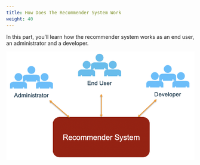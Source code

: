 ```yaml
---
title: How Does The Recommender System Work
weight: 40
---
```


In this part, you’ll learn how the recommender system works as an end user, an administrator and a developer.

![Different Roles for Recommender System](/images/diff-role-recsys.png)


